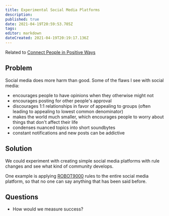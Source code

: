```yaml
---
title: Experimental Social Media Platforms
description: 
published: true
date: 2021-04-19T20:59:53.705Z
tags: 
editor: markdown
dateCreated: 2021-04-19T20:19:17.136Z
---
```


Related to [Connect People in Positive Ways](connect-people)

## Problem
Social media does more harm than good. Some of the flaws I see with social media:
- encourages people to have opinions when they otherwise might not
- encourages posting for other people's approval
- discourages 1:1 relationships in favor of appealing to groups (often leading to appealing to lowest common denominator)
- makes the world much smaller, which encourages people to worry about things that don't affect their life
- condenses nuanced topics into short soundbytes
- constant notifications and new posts can be addictive

## Solution
We could experiment with creating simple social media platforms with rule changes and see what kind of community develops.

One example is applying [ROBOT9000](https://blog.xkcd.com/2008/01/14/robot9000-and-xkcd-signal-attacking-noise-in-chat/) rules to the entire social media platform, so that no one can say anything that has been said before.

## Questions
- How would we measure success?
